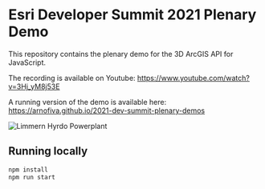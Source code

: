 # Esri Developer Summit 2021 Plenary Demo

This repository contains the plenary demo for the 3D ArcGIS API for JavaScript.

The recording is available on Youtube: https://www.youtube.com/watch?v=3Hj_yM8j53E

A running version of the demo is available here: https://arnofiva.github.io/2021-dev-summit-plenary-demos

![Limmern Hyrdo Powerplant](./public/thumbnail.png)

## Running locally

```js
npm install
npm run start
```
